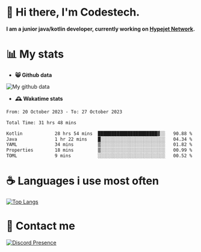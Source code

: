 # 👋 Hi there, I'm Codestech.
**I am a junior java/kotlin developer, currently working on [Hypejet Network](https://github.com/Hypejet).**

# 📊 My stats
- **😸 Github data**

![My github data](https://github-readme-stats.vercel.app/api?username=Codestech1&count_private=true&include_all_commits=true&theme=codeSTACKr)

- **🕰️ Wakatime stats**
<!--START_SECTION:waka-->

```txt
From: 20 October 2023 - To: 27 October 2023

Total Time: 31 hrs 48 mins

Kotlin            28 hrs 54 mins  ██████████████████████▓░░   90.88 %
Java              1 hr 22 mins    █░░░░░░░░░░░░░░░░░░░░░░░░   04.34 %
YAML              34 mins         ▒░░░░░░░░░░░░░░░░░░░░░░░░   01.82 %
Properties        18 mins         ▒░░░░░░░░░░░░░░░░░░░░░░░░   00.99 %
TOML              9 mins          ░░░░░░░░░░░░░░░░░░░░░░░░░   00.52 %
```

<!--END_SECTION:waka-->

# ☕ Languages i use most often
[![Top Langs](https://github-readme-stats.vercel.app/api/top-langs/?username=Codestech1&layout=compact&langs_count=8&exclude_repo=window5000.github.io&theme=codeSTACKr)](https://github.com/anuraghazra/github-readme-stats)

# 💬 Contact me
[![Discord Presence](https://lanyard.cnrad.dev/api/650718742157852740)](https://discord.com/users/650718742157852740)
</br>
